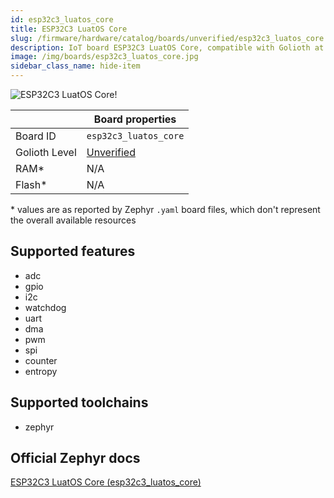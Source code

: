 ```yaml
---
id: esp32c3_luatos_core
title: ESP32C3 LuatOS Core
slug: /firmware/hardware/catalog/boards/unverified/esp32c3_luatos_core
description: IoT board ESP32C3 LuatOS Core, compatible with Golioth at unverified level.
image: /img/boards/esp32c3_luatos_core.jpg
sidebar_class_name: hide-item
---
```


[//]: # (This is an auto-generated file, do not edit! Changes to it will be lost upon re-generation)

![ESP32C3 LuatOS Core!](/img/boards/esp32c3_luatos_core.jpg "ESP32C3 LuatOS Core")

|                | Board properties     |
| -------------  | -------------------- |
| Board ID       | `esp32c3_luatos_core` |
| Golioth Level  | [Unverified](/firmware/hardware#unverified-boards) |
| RAM*           | N/A |
| Flash*         | N/A |

\* values are as reported by Zephyr `.yaml` board files, which don't represent the overall available resources



## Supported features

* adc
* gpio
* i2c
* watchdog
* uart
* dma
* pwm
* spi
* counter
* entropy

## Supported toolchains

* zephyr

## Official Zephyr docs

[ESP32C3 LuatOS Core (esp32c3_luatos_core)](https://docs.zephyrproject.org/latest/boards/luatos/esp32c3_luatos_core/doc/index.html)
